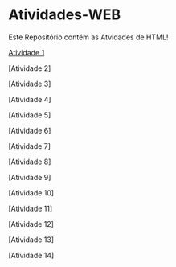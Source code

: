 # Atividades-WEB
Este Repositório contém as Atvidades de HTML!

[Atividade 1](https://rafaellylorena123.github.io/Ativdade1/)

[Atividade 2]

[Atividade 3]

[Atividade 4]

[Atividade 5]

[Atividade 6]

[Atividade 7]

[Atividade 8]

[Atividade 9]

[Atividade 10]

[Atividade 11]

[Atividade 12]

[Atividade 13]

[Atividade 14]































